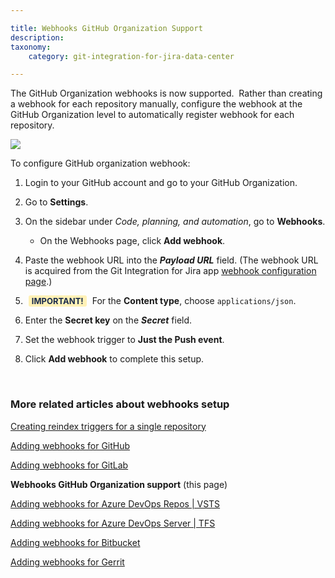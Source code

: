 ```yaml
---

title: Webhooks GitHub Organization Support
description:
taxonomy:
    category: git-integration-for-jira-data-center

---
```

The GitHub Organization webhooks is now supported.  Rather than creating a webhook for each repository manually, configure the webhook at the GitHub Organization level to automatically register webhook for each repository.

![](/wp-content/uploads/gij-gitserver-github-org-webhooks-cfg.png)

To configure GitHub organization webhook:

1.  Login to your GitHub account and go to your GitHub Organization.

2.  Go to **Settings**.

3.  On the sidebar under _Code, planning, and automation_, go to **Webhooks**.

    *   On the Webhooks page, click **Add webhook**.

4.  Paste the webhook URL into the _**Payload URL**_ field. (The webhook URL is acquired from the Git Integration for Jira app [webhook configuration page](/git-integrationn-for-jira-data-center/webhooks-gij-self-managed).)

5.  <b style='background-color:#FFF1B6; padding:1px 5px; color:#172A4C; border-radius:3px; margin: 0 5px; font-size: small;'>IMPORTANT!</b>  For the <b>Content type</b>, choose `applications/json`.

6.  Enter the **Secret key** on the _**Secret**_ field.

7.  Set the webhook trigger to **Just the Push event**.

8.  Click **Add webhook** to complete this setup.

&nbsp;

### More related articles about webhooks setup

[Creating reindex triggers for a single repository](/git-integration-for-jira-data-center/Creating-reindex-triggers-for-a-single-repository-gij-self-managed)

[Adding webhooks for GitHub](/git-integration-for-jira-data-center/Adding-Webhooks-for-GitHub-gij-self-managed)

[Adding webhooks for GitLab](/git-integration-for-jira-data-center/Adding-Webhooks-for-GitLab-gij-self-managed)

**Webhooks GitHub Organization support** (this page)

[Adding webhooks for Azure DevOps Repos \| VSTS](/git-integration-for-jira-data-center/Adding-Webhooks-for-Azure-DevOps-Repos-VSTS-gij-self-managed)

[Adding webhooks for Azure DevOps Server \| TFS](/git-integration-for-jira-data-center/Adding-Webhooks-for-Azure-DevOps-Server-TFS-gij-self-managed)

[Adding webhooks for Bitbucket](/git-integration-for-jira-data-center/Adding-Webhooks-for-Bitbucket-gij-self-managed)

[Adding webhooks for Gerrit](/git-integration-for-jira-data-center/adding-webhooks-for-gerrit-gij-self-managed)

